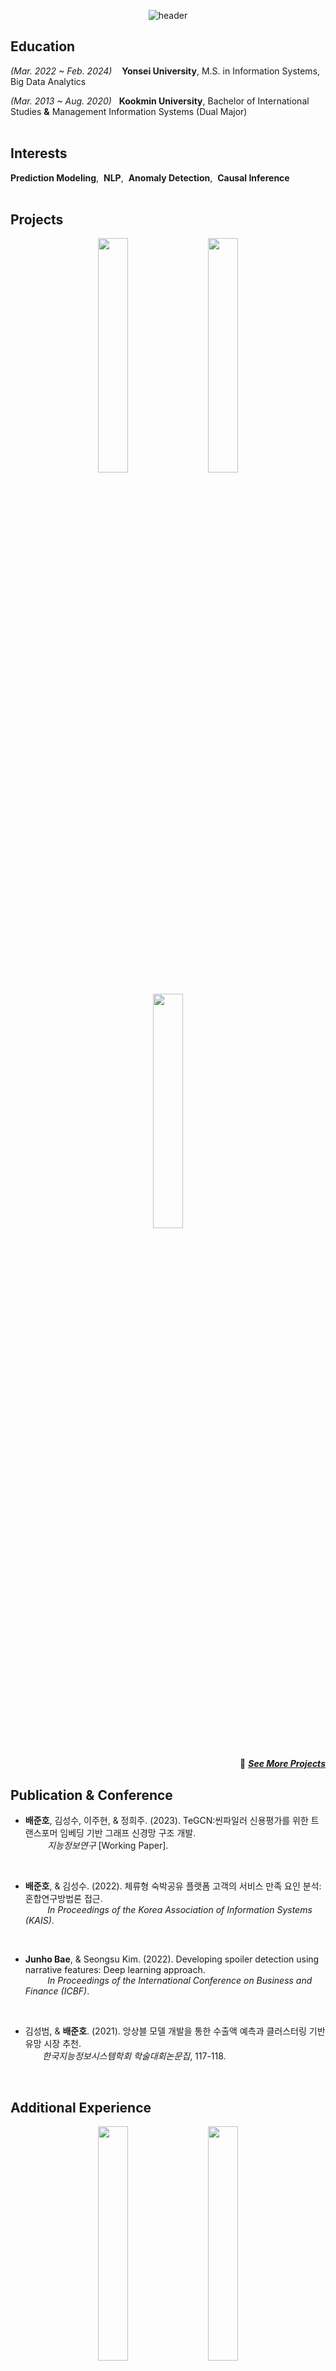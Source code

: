 <div align="center">
  
![header](https://capsule-render.vercel.app/api?type=transparent&height=200&section=header&text=Junho%20Bae&fontSize=90&fontAlignY=38&desc=Data%20Scientist%20|%20AI%20Researcher%20&descAlignY=63&descAlign=60)
</div>

## Education
*(Mar. 2022 ~ Feb. 2024)*&nbsp;&nbsp;&nbsp;&nbsp;**Yonsei University**, M.S. in Information Systems, Big Data Analytics <br>

*(Mar. 2013 ~ Aug. 2020)*&nbsp;&nbsp;&nbsp;**Kookmin University**, Bachelor of International Studies **&** Management Information Systems (Dual Major)
</br>
</br>

## Interests

**Prediction Modeling**,&nbsp;  **NLP**,&nbsp; **Anomaly Detection**,&nbsp; **Causal Inference**
</br>
</br>

## Projects

<p align="center">
  &nbsp;&nbsp;&nbsp;
  
  <img src="https://github.com/juunho/Image_Source/blob/22a498fb2ca2d60ff0b564a1b1afc68f0a3c2b35/HANA.png" align="center" width="31%">
  &nbsp;&nbsp;&nbsp;
  
  <img src="https://github.com/juunho/Image_Source/blob/22a498fb2ca2d60ff0b564a1b1afc68f0a3c2b35/LOTTE.png" align="center" width="31%">
  &nbsp;&nbsp;&nbsp;

  <img src="https://github.com/juunho/Image_Source/blob/22a498fb2ca2d60ff0b564a1b1afc68f0a3c2b35/MOBIGEN.png" align="center" width="31%">

</p>

<div align="right">

:rocket: [***See More Projects***](https://github.com/juunho/Completed_Projects)

</div
</br>

## Publication & Conference

- **배준호**, 김성수, 이주현, & 정희주. (2023). TeGCN:씬파일러 신용평가를 위한 트랜스포머 임베딩 기반 그래프 신경망 구조 개발. </br>
&nbsp;&nbsp;&nbsp;&nbsp;&nbsp;&nbsp;&nbsp;&nbsp;&nbsp;*지능정보연구* [Working Paper].

      
</br>
      
- **배준호**, & 김성수. (2022). 체류형 숙박공유 플랫폼 고객의 서비스 만족 요인 분석: 혼합연구방법론 접근. </br>
&nbsp;&nbsp;&nbsp;&nbsp;&nbsp;&nbsp;&nbsp;&nbsp;&nbsp;*In Proceedings of the Korea Association of Information Systems (KAIS)*.

</br>

- **Junho Bae**, & Seongsu Kim. (2022). Developing spoiler detection using narrative features: Deep learning approach.  </br>
&nbsp;&nbsp;&nbsp;&nbsp;&nbsp;&nbsp;&nbsp;&nbsp;&nbsp;*In Proceedings of the International Conference on Business and Finance (ICBF)*.

</br>

- 김성범, & **배준호**. (2021). 앙상블 모델 개발을 통한 수출액 예측과 클러스터링 기반 유망 시장 추천. </br>
&nbsp;&nbsp;&nbsp;&nbsp;&nbsp;&nbsp; *한국지능정보시스템학회 학술대회논문집*, 117-118.
</br>


## Additional Experience

<p align="center">
  &nbsp;&nbsp;&nbsp;
  
  <img src="https://github.com/juunho/Image_Source/blob/d632363b609de09201b969157184f1e7c1cc1c86/KOREATECH.png" align="center" width="31%">
  &nbsp;&nbsp;&nbsp;
  
  <img src="https://github.com/juunho/Image_Source/blob/d632363b609de09201b969157184f1e7c1cc1c86/SGR.png" align="center" width="31%">
  &nbsp;&nbsp;&nbsp;

  <img src="https://github.com/juunho/Image_Source/blob/d632363b609de09201b969157184f1e7c1cc1c86/YONSEI.png" align="center" width="31%">
  &nbsp;&nbsp;&nbsp;

</p>

</br>

## Side Projects
